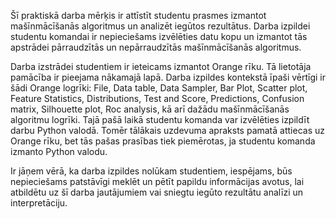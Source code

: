 Šī praktiskā darba mērķis ir attīstīt studentu prasmes izmantot mašīnmācīšanās algoritmus un analizēt iegūtos rezultātus. 
Darba izpildei studentu komandai ir nepieciešams izvēlēties datu kopu un izmantot tās apstrādei pārraudzītās un nepārraudzītās mašīnmācīšanās algoritmus. 

Darba izstrādei studentiem ir ieteicams izmantot Orange rīku. Tā lietotāja pamācība ir pieejama nākamajā lapā. Darba izpildes kontekstā īpaši vērtīgi ir šādi Orange logrīki: File, Data table, Data Sampler, Bar Plot, Scatter plot, Feature Statistics, Distributions,  Test and Score, Predictions, Confusion matrix, Silhouette plot, Roc analysis, kā arī dažādu mašīnmācīšanās algoritmu logrīki. Tajā pašā laikā studentu komanda var izvēlēties izpildīt darbu Python valodā. Tomēr tālākais uzdevuma apraksts pamatā attiecas uz Orange rīku, bet tās pašas prasības tiek piemērotas, ja studentu komanda izmanto Python valodu.

Ir jāņem vērā, ka darba izpildes nolūkam studentiem, iespējams, būs nepieciešams patstāvīgi meklēt un pētīt papildu informācijas avotus, lai atbildētu uz šī darba jautājumiem vai sniegtu iegūto rezultātu analīzi un interpretāciju.
